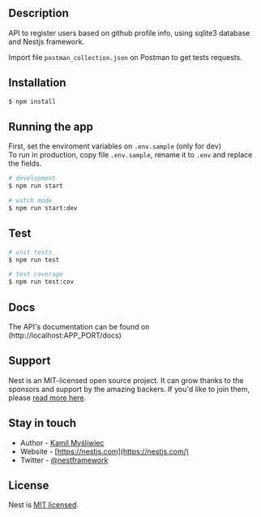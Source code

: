

## Description

API to register users based on github profile info, using sqlite3 database and Nestjs framework.

Import file `postman_collection.json` on Postman to get tests requests.


## Installation

```bash
$ npm install
```

## Running the app

First, set the enviroment variables on `.env.sample` (only for dev)
<br>
To run in production, copy file `.env.sample`, rename it to `.env` and replace the fields.

```bash
# development
$ npm run start

# watch mode
$ npm run start:dev

```

## Test

```bash
# unit tests
$ npm run test

# test coverage
$ npm run test:cov
```
## Docs

The API's documentation can be found on (http://localhost:APP_PORT/docs)

## Support

Nest is an MIT-licensed open source project. It can grow thanks to the sponsors and support by the amazing backers. If you'd like to join them, please [read more here](https://docs.nestjs.com/support).

## Stay in touch

- Author - [Kamil Myśliwiec](https://kamilmysliwiec.com)
- Website - [https://nestjs.com](https://nestjs.com/)
- Twitter - [@nestframework](https://twitter.com/nestframework)

## License

Nest is [MIT licensed](LICENSE).
